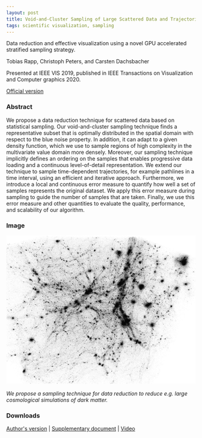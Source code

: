 ```yaml
---
layout: post
title: Void-and-Cluster Sampling of Large Scattered Data and Trajectories
tags: scientific visualization, sampling
---
```


Data reduction and effective visualization using a novel GPU accelerated stratified sampling strategy.

Tobias Rapp, Christoph Peters, and Carsten Dachsbacher

Presented at IEEE VIS 2019, published in IEEE Transactions on Visualization and Computer graphics 2020.

[Official version](https://doi.org/10.1109/TVCG.2019.2934335)


### Abstract

We propose a data reduction technique for scattered data based on statistical sampling. Our void-and-cluster sampling technique finds a representative subset that is optimally distributed in the spatial domain with respect to the blue noise property. In addition, it can adapt to a given density function, which we use to sample regions of high complexity in the multivariate value domain more densely. Moreover, our sampling technique implicitly defines an ordering on the samples that enables progressive data loading and a continuous level-of-detail representation. We extend our technique to sample time-dependent trajectories, for example pathlines in a time interval, using an efficient and iterative approach. Furthermore, we introduce a local and continuous error measure to quantify how well a set of samples represents the original dataset. We apply this error measure during sampling to guide the number of samples that are taken. Finally, we use this error measure and other quantities to evaluate the quality, performance, and scalability of our algorithm.

### Image

![Dark sky](/images/DarkSky.png)

_We propose a sampling technique for data reduction to reduce e.g. large cosmological simulations of dark matter._

### Downloads

[Author's version](https://cg.ivd.kit.edu/publications/2019/void_and_cluster/preprint.pdf)
| [Supplementary document](https://cg.ivd.kit.edu/publications/2019/void_and_cluster/suppl.pdf)
| [Video](https://cg.ivd.kit.edu/publications/2019/void_and_cluster/video.mp4)


